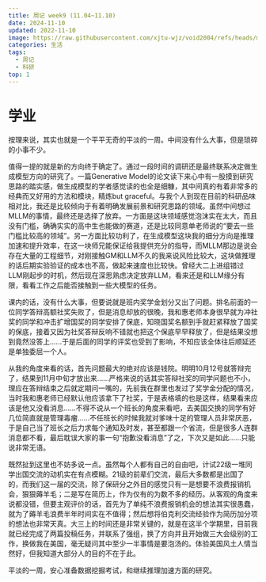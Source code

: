 ```yaml
---
title: 周记 week9 (11.04~11.10)
date: 2024-11-10
updated: 2022-11-10
image: https://raw.githubusercontent.com/xjtu-wjz/void2004/refs/heads/main/pics_for_post/_2024-11-12%20111111.webp
categories: 生活
tags:
  - 周记
  - 科研
top: 1
---
```


# 学业
按理来说，其实也就是一个平平无奇的平淡的一周。中间没有什么大事，但是琐碎的小事不少。

值得一提的就是新的方向终于确定了。通过一段时间的调研还是最终联系决定做生成模型方向的研究了。一篇Generative Model的论文读下来心中有一股摸到研究思路的踏实感，做生成模型的学者感觉读的也全是细糠，其中间真的有着非常多的经典而又好用的方法和模块，精炼but graceful。与我个人到现在目前的科研品味相对比，我还是比较倾向于有着明确发展前景和研究思路的领域。虽然中间想过MLLM的事情，最终还是选择了放弃。一方面是这块领域感觉泡沫实在太大，而且没有门槛，确确实实的高中生也能做的赛道，还是比较同意单老师说的“要去一些门槛比较高的领域”。另一方面比较功利了，在生成模型这块我的细分方向是推理加速和提升效率，在这一块师兄能保证给我提供充分的指导，而MLLM那边是说会存在大量的工程细节，对刚接触GM和LLM不久的我来说风险比较大，这块做推理的话后期实验验证的成本也不高，做起来速度也比较快。曾经大二上进组错过LLM刚起步的时机，然后现在深思熟虑决定放弃LLM，看来还是和LLM缘分有限，看看工作之后能否接触到一些大模型的任务。

课内的话，没有什么大事，但要说就是班内奖学金划分又出了问题。排名前面的一位同学答辩高额社奖失败了，但是消息却放的很晚，我和惠老师本身很早就为冲社奖的同学和冲击扩增国奖的同学安排了保底，知晓国奖名额到手就赶紧释放了国奖的保底，接着又因为社奖答辩反响不错就也把这个保底早早释放了，但是结果没想到竟然没答上......于是后面的同学的评奖也受到了影响，不知应该全体往后顺延还是单独委屈一个人。

从我的角度来看的话，首先问题最大的绝对应该是钱院。明明10月12号就答辩完了，结果到11月中旬才放出来......严格来说的话其实答辩社奖的同学问题也不小，理应在答辩结束之后就定期问一嘴的，先前我在群里也发过了奖学金分配的情况，当时我和惠老师已经默认他应该拿下了社奖，于是表格填的也是这样，结果看来应该是他又没看消息......不得不说从一个班长的角度来看吧，去美国交换的同学有好几位简直就是管理毒瘤......不任班长的时候我就对爹味十足的管理人员非常厌恶，于是自己当了班长之后力求每个通知及时发，甚至都跟一个省流，但是很多人连群消息都不看，最后耽误大家的事一句“抱歉没看消息”了之，下次又是如此......只能说非常无语。

既然扯到这里也不妨多说一点。虽然每个人都有自己的自由吧，计试22级一堆同学出国交流的动机实在有点模糊。21级的前辈们交流，最后大多数都是出国了的，而我们这一届的交流，除了保研分之外目的感觉只有一是想要不浪费报销机会，狠狠薅羊毛；二是写在简历上，作为仅有的为数不多的经历。从客观的角度来说都没错，但要主观评价的话，首先为了单纯不浪费报销机会的想法其实很愚蠢，就为了薅羊毛浪费半年时间实在不值得；然后想将伯克利交流经验作为简历加分项的想法也非常天真。大三上的时间还是非常关键的，就是在这半个学期里，目前我就已经完成了两篇投稿任务，并联系了强组，换了方向并且开始做三大会级别的工作，换做我在美国，毫无疑问其中至少一半事情是要泡汤的。体验美国风土人情当然好，但我知道大部分人的目的不在于此。

平淡的一周，安心准备数据挖掘考试，和继续推理加速方面的研究。




